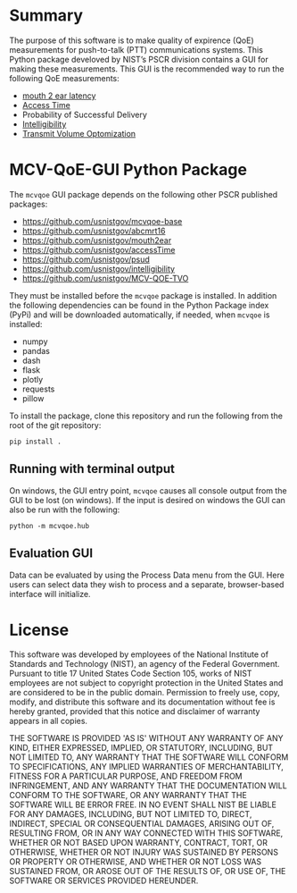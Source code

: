 # Summary
The purpose of this software is to make quality of expirence (QoE) measurements 
for push-to-talk (PTT) communications systems. This Python package develoved by NIST’s PSCR division contains a 
GUI for making these measurements. This GUI is the recommended way to run the 
following QoE measurements:

* [mouth 2 ear latency](https://nvlpubs.nist.gov/nistpubs/ir/2018/NIST.IR.8206.pdf)
* [Access Time](https://nvlpubs.nist.gov/nistpubs/ir/2019/NIST.IR.8275.pdf)
* Probability of Successful Delivery
* [Intelligibility](https://www.its.bldrdoc.gov/publications/download/Voran-ICASSP17.pdf)
* [Transmit Volume Optomization](https://doi.org/10.6028/NIST.TN.2171)



# MCV-QoE-GUI Python Package

The `mcvqoe` GUI package depends on the following other PSCR published packages:

* <https://github.com/usnistgov/mcvqoe-base>
* <https://github.com/usnistgov/abcmrt16>
* <https://github.com/usnistgov/mouth2ear>
* <https://github.com/usnistgov/accessTime>
* <https://github.com/usnistgov/psud>
* <https://github.com/usnistgov/intelligibility>
* <https://github.com/usnistgov/MCV-QOE-TVO>

They must be installed before the `mcvqoe` package is installed. In addition the 
following dependencies can be found in the Python Package index (PyPi) and will 
be downloaded automatically, if needed, when `mcvqoe` is installed:

* numpy
* pandas
* dash
* flask
* plotly
* requests
* pillow

To install the package, clone this repository and run the following from the 
root of the git repository:

```
pip install .
```

## Running with terminal output

On windows, the GUI entry point, `mcvqoe` causes all console output from the GUI 
to be lost (on windows). If the input is desired on windows the GUI can also be 
run with the following:

```
python -m mcvqoe.hub
```

## Evaluation GUI

Data can be evaluated by using the Process Data menu from the GUI. Here users can select data they wish to process and a separate, browser-based interface will initialize.


# License

This software was developed by employees of the National Institute of Standards 
and Technology (NIST), an agency of the Federal Government. Pursuant to title 17 
United States Code Section 105, works of NIST employees are not subject to 
copyright protection in the United States and are considered to be in the public 
domain. Permission to freely use, copy, modify, and distribute this software and 
its documentation without fee is hereby granted, provided that this notice and 
disclaimer of warranty appears in all copies.

THE SOFTWARE IS PROVIDED 'AS IS' WITHOUT ANY WARRANTY OF ANY KIND, EITHER 
EXPRESSED, IMPLIED, OR STATUTORY, INCLUDING, BUT NOT LIMITED TO, ANY WARRANTY 
THAT THE SOFTWARE WILL CONFORM TO SPECIFICATIONS, ANY IMPLIED WARRANTIES OF 
MERCHANTABILITY, FITNESS FOR A PARTICULAR PURPOSE, AND FREEDOM FROM INFRINGEMENT, 
AND ANY WARRANTY THAT THE DOCUMENTATION WILL CONFORM TO THE SOFTWARE, OR ANY 
WARRANTY THAT THE SOFTWARE WILL BE ERROR FREE. IN NO EVENT SHALL NIST BE LIABLE 
FOR ANY DAMAGES, INCLUDING, BUT NOT LIMITED TO, DIRECT, INDIRECT, SPECIAL OR 
CONSEQUENTIAL DAMAGES, ARISING OUT OF, RESULTING FROM, OR IN ANY WAY CONNECTED 
WITH THIS SOFTWARE, WHETHER OR NOT BASED UPON WARRANTY, CONTRACT, TORT, OR 
OTHERWISE, WHETHER OR NOT INJURY WAS SUSTAINED BY PERSONS OR PROPERTY OR 
OTHERWISE, AND WHETHER OR NOT LOSS WAS SUSTAINED FROM, OR AROSE OUT OF THE 
RESULTS OF, OR USE OF, THE SOFTWARE OR SERVICES PROVIDED HEREUNDER.
